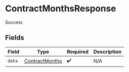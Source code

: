 # ContractMonthsResponse

Success


## Fields

| Field                                                   | Type                                                    | Required                                                | Description                                             |
| ------------------------------------------------------- | ------------------------------------------------------- | ------------------------------------------------------- | ------------------------------------------------------- |
| `data`                                                  | [ContractMonths](../../models/shared/contractmonths.md) | :heavy_check_mark:                                      | N/A                                                     |